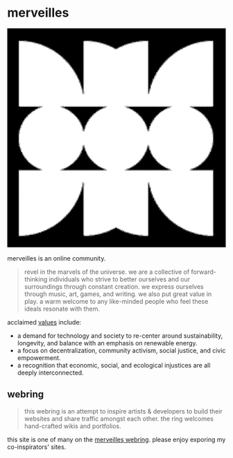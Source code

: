 # merveilles

<img src="resources/img/dithered_merveilles.town.png" />

merveilles is an online community.

> revel in the marvels of the universe. we are a collective of forward-thinking individuals who strive to better ourselves and our surroundings through constant creation. we express ourselves through music, art, games, and writing. we also put great value in play. a warm welcome to any like-minded people who feel these ideals resonate with them.

acclaimed [values](https://merveilles.town/about/more) include:

- a demand for technology and society to re-center around sustainability, longevity, and balance with an emphasis on renewable energy.
- a focus on decentralization, community activism, social justice, and civic empowerment.
- a recognition that economic, social, and ecological injustices are all deeply interconnected.

## webring

> this webring is an attempt to inspire artists & developers to build their websites and share traffic amongst each other. the ring welcomes hand-crafted wikis and portfolios.

this site is one of many on the [merveilles webring](https://webring.xxiivv.com/). please enjoy exporing my co-inspirators' sites.
